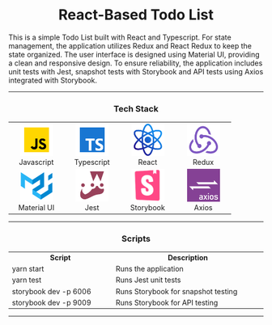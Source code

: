 <h1 align="center">React-Based Todo List</h1>

This is a simple Todo List built with React and Typescript. For state management, the application utilizes Redux and
React Redux to keep the state organized. The user interface is designed using Material UI, providing a clean and
responsive design. To ensure reliability, the application includes unit tests with Jest, snapshot tests with Storybook
and API tests using Axios integrated with Storybook.

<hr>

<h3 align="center" font-size='25px'>Tech Stack</h3>

<table align="center">
  <tr>    
    <td align="center" width="96">
        <img src="./readme-images/javascript-icon.png" alt="icon" width="65" height="65" />
      <br>Javascript
    </td>
    <td align="center" width="96">
        <img src="./readme-images/typescript-icon.png" alt="icon" width="65" height="65" />
      <br>Typescript
    </td>
    <td align="center" width="96">
        <img src="./readme-images/react-icon.png" alt="icon" width="65" height="65" />
      <br>React
    </td>
    <td align="center" width="96">
        <img src="./readme-images/redux-icon.png" alt="icon" width="65" height="65" />
      <br>Redux
    </td>
  </tr>

  <tr>
    <td align="center" width="96">
        <img src="./readme-images/material-ui-icon.png" alt="icon" width="65" height="65" />
      <br>Material UI
    </td>
    <td align="center" width="96">
        <img src="./readme-images/jest-icon.png" alt="icon" width="65" height="65" />
      <br>Jest
    </td>
    <td align="center" width="96">
        <img src="./readme-images/storybook-icon.png" alt="icon" width="65" height="65" />
      <br>Storybook
    </td>
    <td align="center" width="96">
        <img src="./readme-images/axios-icon.png" alt="icon" width="65" height="65" />
      <br>Axios
    </td>
  </tr>
</table>

<hr>

<h3 align="center" font-size='25px'>Scripts</h3>

<table align="center">
  <tr>    
    <td align="center" width="200">
        <b>Script</b>
    </td>
    <td align="center" width="300">
        <b>Description</b>
    </td>    
  </tr>
  
  <tr>    
    <td width="200">
        yarn start
    </td>
    <td width="300">
        Runs the application
    </td>    
  </tr>

  <tr>    
    <td width="200">
        yarn test
    </td>
    <td width="300">
        Runs Jest unit tests
    </td>    
  </tr>

  <tr>    
    <td width="200">
        storybook dev -p 6006
    </td>
    <td width="300">
        Runs Storybook for snapshot testing
    </td>    
  </tr>

  <tr>    
    <td width="200">
        storybook dev -p 9009
    </td>
    <td width="300">
        Runs Storybook for API testing
    </td>    
  </tr>
</table>

<hr>